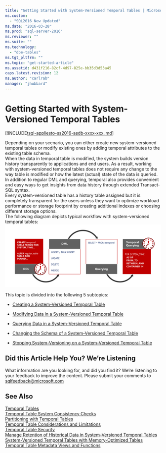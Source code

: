 ```yaml
---
title: "Getting Started with System-Versioned Temporal Tables | Microsoft Docs"
ms.custom: 
  - "SQL2016_New_Updated"
ms.date: "2016-03-28"
ms.prod: "sql-server-2016"
ms.reviewer: ""
ms.suite: ""
ms.technology: 
  - "dbe-tables"
ms.tgt_pltfrm: ""
ms.topic: "get-started-article"
ms.assetid: d431f216-82cf-4d97-825e-bb35d3d53a45
caps.latest.revision: 12
ms.author: "carlrab"
manager: "jhubbard"
---
```

# Getting Started with System-Versioned Temporal Tables
[!INCLUDE[tsql-appliesto-ss2016-asdb-xxxx-xxx_md](../../relational-databases/data-compression/includes/tsql-appliesto-ss2016-asdb-xxxx-xxx-md.md)]

  Depending on your scenario, you can either create new system-versioned temporal tables or modify existing ones by adding temporal attributes to the existing table schema.   
When the data in temporal table is modified, the system builds version history transparently to applications and end users. As a result, working with system-versioned temporal tables does not require any change to the way table is modified or how the latest (actual) state of the data is queried.   
In addition to regular DML and querying, temporal also provides convenient and easy ways to get insights from data history through extended Transact-SQL syntax.   
Every system-versioned table has a history table assigned but it is completely transparent for the users unless they want to optimize workload performance or storage footprint by creating additional indexes or choosing different storage options.    
The following diagram depicts typical workflow with  system-versioned temporal tables:   
![Getting Started with Temporal](../../relational-databases/tables/media/getting-started-with-temporal.png "Getting Started with Temporal")  
  
 This topic is divided into the following 5 subtopics:  
  
-   [Creating a System-Versioned Temporal Table](../../relational-databases/tables/creating-a-system-versioned-temporal-table.md)  
  
-   [Modifying Data in a System-Versioned Temporal Table](../../relational-databases/tables/modifying-data-in-a-system-versioned-temporal-table.md)  
  
-   [Querying Data in a System-Versioned Temporal Table](../../relational-databases/tables/querying-data-in-a-system-versioned-temporal-table.md)  
  
-   [Changing the Schema of a System-Versioned Temporal Table](../../relational-databases/tables/changing-the-schema-of-a-system-versioned-temporal-table.md)  
  
-   [Stopping System-Versioning on a System-Versioned Temporal Table](../../relational-databases/tables/stopping-system-versioning-on-a-system-versioned-temporal-table.md)  
  
## Did this Article Help You? We’re Listening  
 What information are you looking for, and did you find it? We’re listening to your feedback to improve the content. Please submit your comments to [sqlfeedback@microsoft.com](mailto:sqlfeedback@microsoft.com?subject=Your%20feedback%20about%20the%20Getting%20Started%20with%20System-Versioned%20Temporal%20Tables%20page)  
  
## See Also  
 [Temporal Tables](../../relational-databases/tables/temporal-tables.md)   
 [Temporal Table System Consistency Checks](../../relational-databases/tables/temporal-table-system-consistency-checks.md)   
 [Partitioning with Temporal Tables](../../relational-databases/tables/partitioning-with-temporal-tables.md)   
 [Temporal Table Considerations and Limitations](../../relational-databases/tables/temporal-table-considerations-and-limitations.md)   
 [Temporal Table Security](../../relational-databases/tables/temporal-table-security.md)   
 [Manage Retention of Historical Data in System-Versioned Temporal Tables](../../relational-databases/tables/manage-retention-of-historical-data-in-system-versioned-temporal-tables.md)   
 [System-Versioned Temporal Tables with Memory-Optimized Tables](../../relational-databases/tables/system-versioned-temporal-tables-with-memory-optimized-tables.md)   
 [Temporal Table Metadata Views and Functions](../../relational-databases/tables/temporal-table-metadata-views-and-functions.md)  
  
  